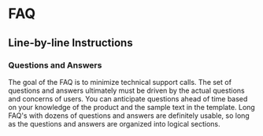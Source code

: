 # FAQ

## Line-by-line Instructions

### Questions and Answers

The goal of the FAQ is to minimize technical support calls. The set of questions and answers ultimately must be driven by the actual questions and concerns of users. You can anticipate questions ahead of time based on your knowledge of the product and the sample text in the template. Long FAQ's with dozens of questions and answers are definitely usable, so long as the questions and answers are organized into logical sections.
